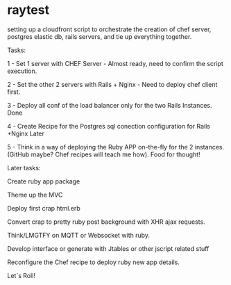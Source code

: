 # raytest
setting up a cloudfront script to orchestrate the creation of chef server, postgres elastic db, rails servers, and tie up everything together. 

Tasks:

1 - Set 1 server with CHEF Server - Almost ready, need to confirm the script execution. 

2 - Set the other 2 servers with Rails + Nginx - Need to deploy chef client first.

3 - Deploy all conf of the load balancer only for the two Rails Instances. Done

4 - Create Recipe for the Postgres sql conection configuration for Rails +Nginx Later

5 - Think in a way of deploying the Ruby APP on-the-fly for the 2 instances. (GitHub maybe? Chef recipes will teach me how). Food for thought! 

Later tasks:

Create ruby app package

Theme up the MVC

Deploy first crap html.erb

Convert crap to pretty ruby post background with XHR ajax requests. 

Think/LMGTFY on MQTT or Websocket with ruby. 

Develop interface or generate with Jtables or other jscript related stuff

Reconfigure the Chef recipe to deploy ruby new app details. 

Let´s Roll!